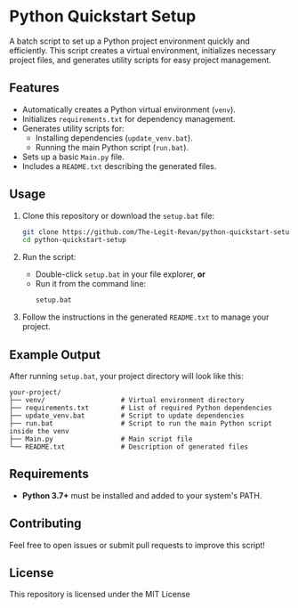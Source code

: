 # Python Quickstart Setup

A batch script to set up a Python project environment quickly and efficiently. This script creates a virtual environment, initializes necessary project files, and generates utility scripts for easy project management.

## Features
- Automatically creates a Python virtual environment (`venv`).
- Initializes `requirements.txt` for dependency management.
- Generates utility scripts for:
  - Installing dependencies (`update_venv.bat`).
  - Running the main Python script (`run.bat`).
- Sets up a basic `Main.py` file.
- Includes a `README.txt` describing the generated files.

## Usage

1. Clone this repository or download the `setup.bat` file:
   ```bash
   git clone https://github.com/The-Legit-Revan/python-quickstart-setup.git
   cd python-quickstart-setup
   ```

2. Run the script:
   - Double-click `setup.bat` in your file explorer, **or**
   - Run it from the command line:
     ```cmd
     setup.bat
     ```

3. Follow the instructions in the generated `README.txt` to manage your project.

## Example Output
After running `setup.bat`, your project directory will look like this:
```
your-project/
├── venv/                   # Virtual environment directory
├── requirements.txt        # List of required Python dependencies
├── update_venv.bat         # Script to update dependencies
├── run.bat                 # Script to run the main Python script inside the venv
├── Main.py                 # Main script file
└── README.txt              # Description of generated files
```

## Requirements
- **Python 3.7+** must be installed and added to your system's PATH.

## Contributing
Feel free to open issues or submit pull requests to improve this script!

## License
This repository is licensed under the MIT License